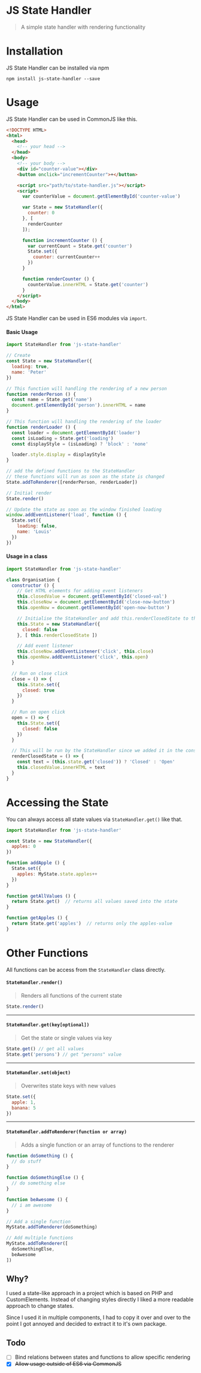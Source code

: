 # JS State Handler

> A simple state handler with rendering functionality

# Installation

JS State Handler can be installed via npm

```
npm install js-state-handler --save
```

# Usage

JS State Handler can be used in CommonJS like this.
```html
<!DOCTYPE HTML>
<html>
  <head>
    <!-- your head -->
  </head>
  <body>
    <!-- your body -->
    <div id="counter-value"></div>
    <button onclick="incrementCounter">+</button>

    <script src="path/to/state-handler.js"></script>
    <script>
      var counterValue = document.getElementById('counter-value')

      var State = new StateHandler({
        counter: 0
      }, [
        renderCounter
      ]);

      function incrementCounter () {
        var currentCount = State.get('counter')
        State.set({
          counter: currentCounter++
        })
      }

      function renderCounter () {
        counterValue.innerHTML = State.get('counter')
      }
    </script>
  </body>
</html>
```

JS State Handler can be used in ES6 modules via `import`.

#### Basic Usage

```js
import StateHandler from 'js-state-handler'

// Create
const State = new StateHandler({
  loading: true,
  name: 'Peter'
})

// This function will handling the rendering of a new person
function renderPerson () {
  const name = State.get('name')
  document.getElementById('person').innerHTML = name
}

// This function will handling the rendering of the loader
function renderLoader () {
  const loader = document.getElementById('loader')
  const isLoading = State.get('loading')
  const displayStyle = (isLoading) ? 'block' : 'none'

  loader.style.display = displayStyle
}

// add the defined functions to the StateHandler
// these functions will run as soon as the state is changed
State.addToRenderer([renderPerson, renderLoader])

// Initial render
State.render()

// Update the state as soon as the window finished loading
window.addEventListener('load', function () {
  State.set({
    loading: false,
    name: 'Louis'
  })
})
```

#### Usage in a class

```js
import StateHandler from 'js-state-handler'

class Organisation {
  constructor () {
    // Get HTML elements for adding event listeners
    this.closedValue = document.getElementById('closed-val')
    this.closeNow = document.getElementById('close-now-button')
    this.openNow = document.getElementById('open-now-button')

    // Initialise the StateHandler and add this.renderClosedState to the render functions
    this.State = new StateHandler({
      closed: false
    }, [ this.renderClosedState ])

    // Add event listener
    this.closeNow.addEventListener('click', this.close)
    this.openNow.addEventListener('click', this.open)
  }

  // Run on close click
  close = () => {
    this.State.set({
      closed: true
    })
  }

  // Run on open click
  open = () => {
    this.State.set({
      closed: false
    })
  }

  // This will be run by the StateHandler since we added it in the constructor
  renderClosedState = () => {
    const text = (this.state.get('closed')) ? 'Closed' : 'Open'
    this.closedValue.innerHTML = text
  }
}
```

# Accessing the State

You can always access all state values via `StateHandler.get()` like that.

```js
import StateHandler from 'js-state-handler'

const State = new StateHandler({
  apples: 0
})

function addApple () {
  State.set({
    apples: MyState.state.apples++
  })
}

function getAllValues () {
  return State.get()  // returns all values saved into the state
}

function getApples () {
  return State.get('apples')  // returns only the apples-value
}
```

# Other Functions

All functions can be access from the `StateHandler` class directly.

#### `StateHandler.render()`
> Renders all functions of the current state

```js
State.render()
```

---

#### `StateHandler.get(key[optional])`
> Get the state or single values via key

```js
State.get() // get all values
State.get('persons') // get "persons" value
```

---

#### `StateHandler.set(object)`
> Overwrites state keys with new values

```js
State.set({
  apple: 1,
  banana: 5
})
```

---

#### `StateHandler.addToRenderer(function or array)`
> Adds a single function or an array of functions to the renderer

```js
function doSomething () {
  // do stuff
}

function doSomethingElse () {
  // do something else
}

function beAwesome () {
  // i am awesome
}

// Add a single function
MyState.addToRenderer(doSomething)

// Add multiple functions
MyState.addToRenderer([
  doSomethingElse,
  beAwesome
])
```

## Why?

I used a state-like approach in a project which is based on PHP and CustomElements. Instead of changing styles directly I liked a more readable approach to change states.

Since I used it in multiple components, I had to copy it over and over to the point I got annoyed and decided to extract it to it's own package.

## Todo

* [ ] Bind relations between states and functions to allow specific rendering
* [x] ~~Allow usage outside of ES6 via CommonJS~~
